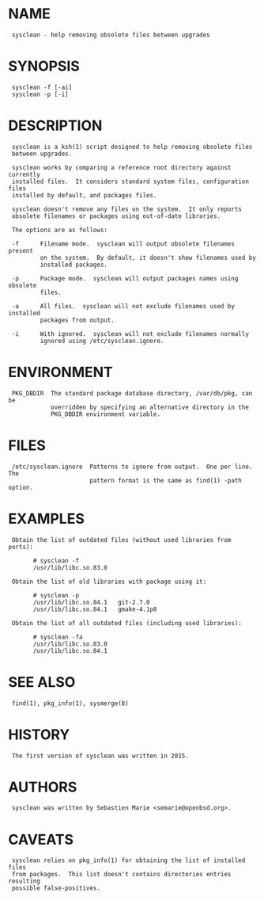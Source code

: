 
# NAME
     sysclean - help removing obsolete files between upgrades

# SYNOPSIS
     sysclean -f [-ai]
     sysclean -p [-i]

# DESCRIPTION
     sysclean is a ksh(1) script designed to help removing obsolete files
     between upgrades.

     sysclean works by comparing a reference root directory against currently
     installed files.  It considers standard system files, configuration files
     installed by default, and packages files.

     sysclean doesn't remove any files on the system.  It only reports
     obsolete filenames or packages using out-of-date libraries.

     The options are as follows:

     -f      Filename mode.  sysclean will output obsolete filenames present
             on the system.  By default, it doesn't show filenames used by
             installed packages.

     -p      Package mode.  sysclean will output packages names using obsolete
             files.

     -a      All files.  sysclean will not exclude filenames used by installed
             packages from output.

     -i      With ignored.  sysclean will not exclude filenames normally
             ignored using /etc/sysclean.ignore.

# ENVIRONMENT
     PKG_DBDIR  The standard package database directory, /var/db/pkg, can be
                overridden by specifying an alternative directory in the
                PKG_DBDIR environment variable.

# FILES
     /etc/sysclean.ignore  Patterns to ignore from output.  One per line.  The
                           pattern format is the same as find(1) -path option.

# EXAMPLES
     Obtain the list of outdated files (without used libraries from ports):

           # sysclean -f
           /usr/lib/libc.so.83.0

     Obtain the list of old libraries with package using it:

           # sysclean -p
           /usr/lib/libc.so.84.1   git-2.7.0
           /usr/lib/libc.so.84.1   gmake-4.1p0

     Obtain the list of all outdated files (including used libraries):

           # sysclean -fa
           /usr/lib/libc.so.83.0
           /usr/lib/libc.so.84.1

# SEE ALSO
     find(1), pkg_info(1), sysmerge(8)

# HISTORY
     The first version of sysclean was written in 2015.

# AUTHORS
     sysclean was written by Sebastien Marie <semarie@openbsd.org>.

# CAVEATS
     sysclean relies on pkg_info(1) for obtaining the list of installed files
     from packages.  This list doesn't contains directories entries resulting
     possible false-positives.

